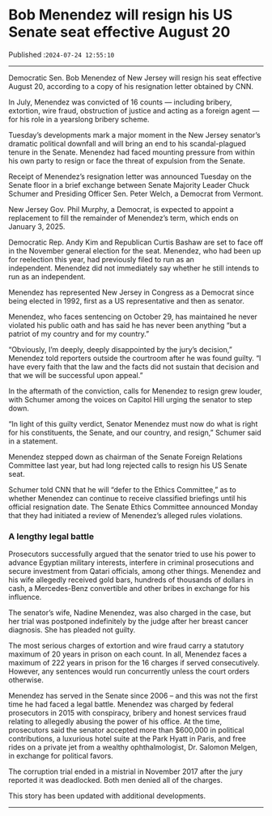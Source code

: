 # Bob Menendez will resign his US Senate seat effective August 20

Published :`2024-07-24 12:55:10`

---

Democratic Sen. Bob Menendez of New Jersey will resign his seat effective August 20, according to a copy of his resignation letter obtained by CNN.

In July, Menendez was convicted of 16 counts — including bribery, extortion, wire fraud, obstruction of justice and acting as a foreign agent — for his role in a yearslong bribery scheme.

Tuesday’s developments mark a major moment in the New Jersey senator’s dramatic political downfall and will bring an end to his scandal-plagued tenure in the Senate. Menendez had faced mounting pressure from within his own party to resign or face the threat of expulsion from the Senate.

Receipt of Menendez’s resignation letter was announced Tuesday on the Senate floor in a brief exchange between Senate Majority Leader Chuck Schumer and Presiding Officer Sen. Peter Welch, a Democrat from Vermont.

New Jersey Gov. Phil Murphy, a Democrat, is expected to appoint a replacement to fill the remainder of Menendez’s term, which ends on January 3, 2025.

Democratic Rep. Andy Kim and Republican Curtis Bashaw are set to face off in the November general election for the seat. Menendez, who had been up for reelection this year, had previously filed to run as an independent. Menendez did not immediately say whether he still intends to run as an independent.

Menendez has represented New Jersey in Congress as a Democrat since being elected in 1992, first as a US representative and then as senator.

Menendez, who faces sentencing on October 29, has maintained he never violated his public oath and has said he has never been anything “but a patriot of my country and for my country.”

“Obviously, I’m deeply, deeply disappointed by the jury’s decision,” Menendez told reporters outside the courtroom after he was found guilty. “I have every faith that the law and the facts did not sustain that decision and that we will be successful upon appeal.”

In the aftermath of the conviction, calls for Menendez to resign grew louder, with Schumer among the voices on Capitol Hill urging the senator to step down.

“In light of this guilty verdict, Senator Menendez must now do what is right for his constituents, the Senate, and our country, and resign,” Schumer said in a statement.

Menendez stepped down as chairman of the Senate Foreign Relations Committee last year, but had long rejected calls to resign his US Senate seat.

Schumer told CNN that he will “defer to the Ethics Committee,” as to whether Menendez can continue to receive classified briefings until his official resignation date. The Senate Ethics Committee announced Monday that they had initiated a review of Menendez’s alleged rules violations.

### A lengthy legal battle

Prosecutors successfully argued that the senator tried to use his power to advance Egyptian military interests, interfere in criminal prosecutions and secure investment from Qatari officials, among other things. Menendez and his wife allegedly received gold bars, hundreds of thousands of dollars in cash, a Mercedes-Benz convertible and other bribes in exchange for his influence.

The senator’s wife, Nadine Menendez, was also charged in the case, but her trial was postponed indefinitely by the judge after her breast cancer diagnosis. She has pleaded not guilty.

The most serious charges of extortion and wire fraud carry a statutory maximum of 20 years in prison on each count. In all, Menendez faces a maximum of 222 years in prison for the 16 charges if served consecutively. However, any sentences would run concurrently unless the court orders otherwise.

Menendez has served in the Senate since 2006 – and this was not the first time he had faced a legal battle. Menendez was charged by federal prosecutors in 2015 with conspiracy, bribery and honest services fraud relating to allegedly abusing the power of his office. At the time, prosecutors said the senator accepted more than $600,000 in political contributions, a luxurious hotel suite at the Park Hyatt in Paris, and free rides on a private jet from a wealthy ophthalmologist, Dr. Salomon Melgen, in exchange for political favors.

The corruption trial ended in a mistrial in November 2017 after the jury reported it was deadlocked. Both men denied all of the charges.

This story has been updated with additional developments.

---

